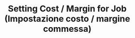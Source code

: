 ---
title: Setting Cost / Margin for Job (Impostazione costo / margine commessa)
sidebar_position: 2
---